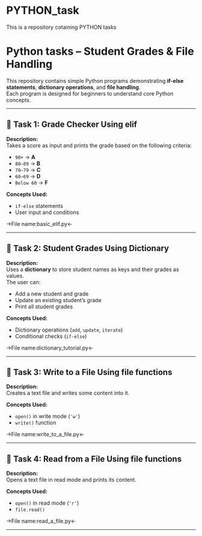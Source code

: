 # PYTHON_task
This is a repository cotaining PYTHON tasks
# Python tasks – Student Grades & File Handling

This repository contains simple Python programs demonstrating **if-else statements**, **dictionary operations**, and **file handling**.  
Each program is designed for beginners to understand core Python concepts.

---

## 📌 Task 1: Grade Checker Using elif
**Description:**  
Takes a score as input and prints the grade based on the following criteria:
- `90+` → **A**
- `80–89` → **B**
- `70–79` → **C**
- `60–69` → **D**
- `Below 60` → **F**

**Concepts Used:**  
- `if-else` statements  
- User input and conditions


->File name:basic_elif.py<-


---

## 📌 Task 2: Student Grades Using Dictionary
**Description:**  
Uses a **dictionary** to store student names as keys and their grades as values.  
The user can:
- Add a new student and grade  
- Update an existing student’s grade  
- Print all student grades  

**Concepts Used:**  
- Dictionary operations (`add`, `update`, `iterate`)  
- Conditional checks (`if-else`)  

->File name:dictionary_tutorial.py<-


---

## 📌 Task 3: Write to a File Using file functions
**Description:**  
Creates a text file and writes some content into it.  

**Concepts Used:**  
- `open()` in write mode (`'w'`)  
- `write()` function  

->File name:write_to_a_file.py<-


---

## 📌 Task 4: Read from a File Using file functions
**Description:**  
Opens a text file in read mode and prints its content.  

**Concepts Used:**  
- `open()` in read mode (`'r'`)  
- `file.read()`  

->File name:read_a_file.py<-


---


